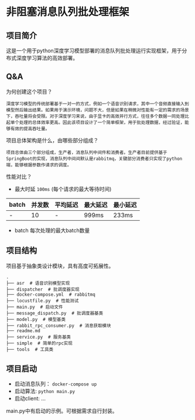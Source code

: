 # 非阻塞消息队列批处理框架

## 项目简介

这是一个用于python深度学习模型部署的消息队列批处理运行实现框架，用于分布式深度学习算法的高效部署。


## Q&A

为何创建这个项目？
    
```
深度学习模型的传统部署基于一对一的方式，例如一个语音识别请求，其中一个音频直接输入到模型然后输出结果。如果用于演示环境，问题不大，但是如果在稍微对性能有一定的需求的场景下，吞吐量将会受限。对于深度学习来说，由于显卡的高效并行方式，往往多个数据一同处理比起单个处理的总体效率更高。因此该项目设计了一个简单框架，用于批处理数据，经过验证，能够有效的提高吞吐量。
```

项目总体架构是什么，由哪些部分组成？

```
项目总体由三个部分组成，生产者，消息队列中间件和消费者。生产者目前提供基于SpringBoot的实现，消息队列中间间默认是rabbitmq，关键部分消费者只实现了python端，能够根据参数作请求的调度。
```
性能对比？

+ 最大时延 `100ms` (每个请求的最大等待时间)

| batch | 并发数 | 平均延迟 | 最大延迟 |最小延迟|
|----|----|----|----|----|
|-|10|-|999ms|233ms|

+ batch 每次处理的最大batch数量

## 项目结构
项目基于抽象类设计模块，具有高度可拓展性。
```
.
├── asr  # 语音识别模型实现
├── dispatcher  # 批调度器实现
├── docker-compose.yml  # rabbitmq
├── locustfile.py  # 性能测试
├── main.py  # 启动文件
├── message_dispatch.py  # 批调度器基类
├── model.py  # 模型基类
├── rabbit_rpc_consumer.py  # 消息获取模块
├── readme.md
├── service.py  # 服务基类
├── simple  # 简单的rpc实现
├── tools  # 工具类
```

## 项目启动

+ 启动消息队列： `docker-compose up`
+ 启动算法: `python main.py`
+ 启动client: ...

main.py中有启动的示例。可根据需求自行封装。